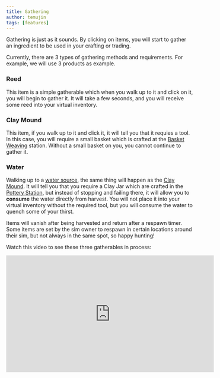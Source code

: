 ```yaml
---
title: Gathering
author: temujin
tags: [features]
---
```

Gathering is just as it sounds. By clicking on items, you will start to gather an ingredient to be used in your crafting or trading.

Currently, there are 3 types of gathering methods and requirements. For example, we will use 3 products as example.

### Reed
This item is a simple gatherable which when you walk up to it and click on it, you will begin to gather it. It will take a few seconds, and you will receive some reed into your virtual inventory.

### Clay Mound
This item, if you walk up to it and click it, it will tell you that it requies a tool. In this case, you will require a small basket which is crafted at the [Basket Weaving](https://slcolonies.com/docs/basket/) station. Without a small basket on you, you cannot continue to gather it.

### Water
Walking up to a [water source](https://slcolonies.com/docs/water/), the same thing will happen as the [Clay Mound](https://slcolonies.com/docs/clay/). It will tell you that you require a Clay Jar which are crafted in the [Pottery Station](https://slcolonies.com/docs/pottery/), but instead of stopping and failing there, it will allow you to **consume** the water directly from harvest. You will not place it into your virtual inventory without the required tool, but you will consume the water to quench some of your thirst.

Items will vanish after being harvested and return after a respawn timer. Some items are set by the sim owner to respawn in certain locations around their sim, but not always in the same spot, so happy hunting!

Watch this video to see these three gatherables in process:
<iframe width="560" height="315" src="https://www.youtube.com/embed/C6fwyP_5Bp4" title="YouTube video player" frameborder="0" allow="accelerometer; autoplay; clipboard-write; encrypted-media; gyroscope; picture-in-picture" allowfullscreen></iframe>
